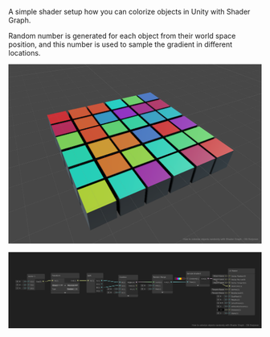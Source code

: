 A simple shader setup how you can colorize objects in Unity with Shader Graph. 

Random number is generated for each object from their world space position, and this number is used to sample the gradient in different locations.

![Random colorization demo image](random_colorization_1.png)

![Random colorization graph image](random_colorization_2.png)